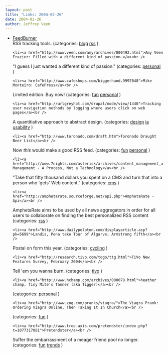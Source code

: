 ```yaml
---
layout: post
title: "Links: 2004-02-26"
date: 2004-02-26
author: Jeffrey Veen
---
```

<ul>
    <li><a href="http://www.feedburner.com/">FeedBurner</a><br />
<span class="link-meta">RSS tracking tools. (categories: <a href="http://del.icio.us/veen/"></a> <a href="http://del.icio.us/veen/blog">blog</a> <a href="http://del.icio.us/veen/rss">rss</a> )</span></li>

    <li><a href="http://www.veen.com/amy/archives/000492.html">Amy Veen Frazier: Filled with a different kind of passion…</a><br />
<span class="link-meta">"I guess I just wanted a different kind of passion." (categories: <a href="http://del.icio.us/veen/"></a> <a href="http://del.icio.us/veen/personal">personal</a> )</span></li>

    <li><a href="http://www.cafeshops.com/biggerhand.9997048">Mike Monteiro: CafePress</a><br />
<span class="link-meta">Limited edition. Buy now! (categories: <a href="http://del.icio.us/veen/"></a> <a href="http://del.icio.us/veen/fun">fun</a> <a href="http://del.icio.us/veen/personal">personal</a> )</span></li>

    <li><a href="http://urlgreyhot.com/drupal/node/view/1440">Tracking user navigation methods by logging where users click on web pages</a><br />
<span class="link-meta">A quantitiative approach to abstract design. (categories: <a href="http://del.icio.us/veen/"></a> <a href="http://del.icio.us/veen/design">design</a> <a href="http://del.icio.us/veen/ia">ia</a> <a href="http://del.icio.us/veen/usability">usability</a> )</span></li>

    <li><a href="http://www.toronado.com/draft.htm">Toronado Draught Beer List</a><br />
<span class="link-meta">Now *this* would make a good RSS feed. (categories: <a href="http://del.icio.us/veen/"></a> <a href="http://del.icio.us/veen/fun">fun</a> <a href="http://del.icio.us/veen/personal">personal</a> )</span></li>

    <li><a href="http://www.7nights.com/asterisk/archives/content_management_a_process_not_a_technology.php">Content Management - A Process, Not a Technology</a><br />
<span class="link-meta">"Take that fifty thousand dollars you spent on a CMS and turn that into a person who 'gets' Web content." (categories: <a href="http://del.icio.us/veen/"></a> <a href="http://del.icio.us/veen/cms">cms</a> )</span></li>

    <li><a href="http://amphetarate.sourceforge.net/api.php">AmphetaRate - Api</a><br />
<span class="link-meta">AmphetaRate aims to be used by all news aggregators in order for all users to collaborate on finding the best personalized RSS content (categories: <a href="http://del.icio.us/veen/"></a> <a href="http://del.icio.us/veen/rss">rss</a> )</span></li>

    <li><a href="http://www.dailypeloton.com/displayarticle.asp?pk=5699">Landis, Pena take Tour of Algarve; Armstrong fifth</a><br />
<span class="link-meta">Postal on form this year. (categories: <a href="http://del.icio.us/veen/"></a> <a href="http://del.icio.us/veen/cycling">cycling</a> )</span></li>

    <li><a href="http://research.tivo.com/togo/ttg.html">TiVo New Features Survey, February 2004</a><br />
<span class="link-meta">Tell 'em you wanna burn. (categories: <a href="http://del.icio.us/veen/"></a> <a href="http://del.icio.us/veen/tivo">tivo</a> )</span></li>

    <li><a href="http://www.hchamp.com/archives/000078.html">heather champ, Tiny Mite's Tanner (aka Tigger)</a><br />
<span class="link-meta"> (categories: <a href="http://del.icio.us/veen/"></a> <a href="http://del.icio.us/veen/personal">personal</a> )</span></li>

    <li><a href="http://www.zug.com/pranks/viagra/">The Viagra Prank: Ordering Viagra Online, Then Taking It In Church</a><br />
<span class="link-meta"> (categories: <a href="http://del.icio.us/veen/"></a> <a href="http://del.icio.us/veen/fun">fun</a> )</span></li>

    <li><a href="http://www.tree-axis.com/pretendster/index.php?t=1077317081">Pretendster</a><br />
<span class="link-meta">Suffer the embarrassment of a meager friend pool no longer. (categories: <a href="http://del.icio.us/veen/"></a> <a href="http://del.icio.us/veen/fun">fun</a> <a href="http://del.icio.us/veen/trends">trends</a> )</span></li>

  </ul>
